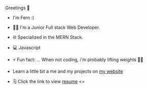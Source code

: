 Greetings 👋
-  I'm Fern :)
- 👨‍💻  I'm a Junior Full stack Web Developer.
- 🌐  Specialized in the MERN Stack.
- 💻  Javascript
- ⚡   Fun fact: ... When not coding, i'm probably lifting weights 🏋️‍♂️
  
- Learn a little bit a me and my projects on [my website](https://fernycastro.com/)
- 🗒  Click the link to view [resume](https://drive.google.com/file/d/1TvcItM03LsRcGmlPEmLP-zvN7xeZzIuT/view?usp=drive_link) <=
  



<!--
**FernyCastro8/FernyCastro8** is a ✨ _special_ ✨ repository because its `README.md` (this file) appears on your GitHub profile.

Here are some ideas to get you started:

- 🔭 I’m currently working on ...
- 🌱 I’m currently learning ...
- 👯 I’m looking to collaborate on ...
- 🤔 I’m looking for help with ...
- 💬 Ask me about ...
- 📫 How to reach me: ...
- 😄 Pronouns: ...
- ⚡ Fun fact: ...
-->

